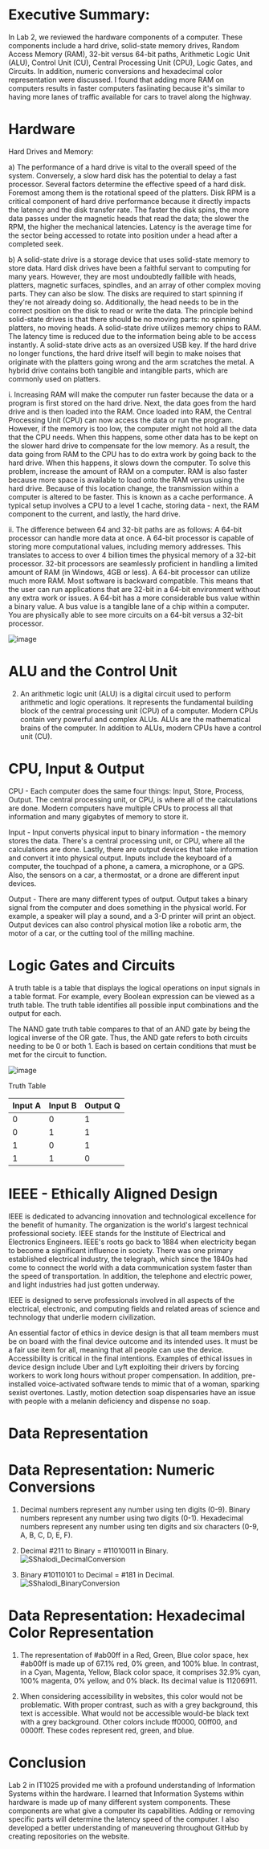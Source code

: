 # Executive Summary:

In Lab 2, we reviewed the hardware components of a computer.  These components include a hard drive, solid-state memory drives, Random Access Memory (RAM), 32-bit versus 64-bit paths, Arithmetic Logic Unit (ALU), Control Unit (CU), Central Processing Unit (CPU), Logic Gates, and Circuits.  In addition, numeric conversions and hexadecimal color representation were discussed.  I found that adding more RAM on computers results in faster computers fasiinating because it's similar to having more lanes of traffic available for cars to travel along the highway.

# Hardware

Hard Drives and Memory:

a) The performance of a hard drive is vital to the overall speed of the system.  Conversely, a slow hard disk has the potential to delay a fast processor.  Several factors determine the effective speed of a hard disk.  Foremost among them is the rotational speed of the platters.  Disk RPM is a critical component of hard drive performance because it directly impacts the latency and the disk transfer rate.  The faster the disk spins, the more data passes under the magnetic heads that read the data; the slower the RPM, the higher the mechanical latencies.  Latency is the average time for the sector being accessed to rotate into position under a head after a completed seek.

b) A solid-state drive is a storage device that uses solid-state memory to store data.  Hard disk drives have been a faithful servant to computing for many years.  However, they are most undoubtedly fallible with heads, platters, magnetic surfaces, spindles, and an array of other complex moving parts.  They can also be slow.  The disks are required to start spinning if they're not already doing so.  Additionally, the head needs to be in the correct position on the disk to read or write the data.  The principle behind solid-state drives is that there should be no moving parts: no spinning platters, no moving heads.  A solid-state drive utilizes memory chips to RAM.  The latency time is reduced due to the information being able to be access instantly.  A solid-state drive acts as an oversized USB key.  If the hard drive no longer functions, the hard drive itself will begin to make noises that originate with the platters going wrong and the arm scratches the metal.  A hybrid drive contains both tangible and intangible parts, which are commonly used on platters.

i. Increasing RAM will make the computer run faster because the data or a program is first stored on the hard drive.  Next, the data goes from the hard drive and is then loaded into the RAM.  Once loaded into RAM, the Central Processing Unit (CPU) can now access the data or run the program.  However, if the memory is too low, the computer might not hold all the data that the CPU needs.  When this happens, some other data has to be kept on the slower hard drive to compensate for the low memory.  As a result, the data going from RAM to the CPU has to do extra work by going back to the hard drive.  When this happens, it slows down the computer.  To solve this problem, increase the amount of RAM on a computer.  RAM is also faster because more space is available to load onto the RAM versus using the hard drive.  Because of this location change, the transmission within a computer is altered to be faster.  This is known as a cache performance.  A typical setup involves a CPU to a level 1 cache, storing data - next, the RAM component to the current, and lastly, the hard drive.

ii. The difference between 64 and 32-bit paths are as follows:
A 64-bit processor can handle more data at once.  A 64-bit processor is capable of storing more computational values, including memory addresses.  This translates to access to over 4 billion times the physical memory of a 32-bit processor.  32-bit processors are seamlessly proficient in handling a limited amount of RAM (in Windows, 4GB or less).  A 64-bit processor can utilize much more RAM.  Most software is backward compatible.  This means that the user can run applications that are 32-bit in a 64-bit environment without any extra work or issues.  A 64-bit has a more considerable bus value within a binary value.  A bus value is a tangible lane of a chip within a computer.  You are physically able to see more circuits on a 64-bit versus a 32-bit processor.

![image](https://user-images.githubusercontent.com/90066230/134818020-5e791dd5-3dbb-4bd4-aa60-f8eb23a8f8cf.png)


# ALU and the Control Unit

2. An arithmetic logic unit (ALU) is a digital circuit used to perform arithmetic and logic operations.  It represents the fundamental building block of the central processing unit (CPU) of a computer.  Modern CPUs contain very powerful and complex ALUs.  ALUs are the mathematical brains of the computer.  In addition to ALUs, modern CPUs have a control unit (CU).

# CPU, Input & Output

CPU - Each computer does the same four things: Input, Store, Process, Output.  The central processing unit, or CPU, is where all of the calculations are done.  Modern computers have multiple CPUs to process all that information and many gigabytes of memory to store it.

Input - Input converts physical input to binary information - the memory stores the data.  There's a central processing unit, or CPU, where all the calculations are done.  Lastly, there are output devices that take information and convert it into physical output.  Inputs include the keyboard of a computer, the touchpad of a phone, a camera, a microphone, or a GPS.  Also, the sensors on a car, a thermostat, or a drone are different input devices.

Output - There are many different types of output.  Output takes a binary signal from the computer and does something in the physical world.  For example, a speaker will play a sound, and a 3-D printer will print an object.  Output devices can also control physical motion like a robotic arm, the motor of a car, or the cutting tool of the milling machine.

# Logic Gates and Circuits

A truth table is a table that displays the logical operations on input signals in a table format.  For example, every Boolean expression can be viewed as a truth table.  The truth table identifies all possible input combinations and the output for each.  

The NAND gate truth table compares to that of an AND gate by being the logical inverse of the OR gate.  Thus, the AND gate refers to both circuits needing to be 0 or both 1.  Each is based on certain conditions that must be met for the circuit to function.

![image](https://user-images.githubusercontent.com/90066230/134783914-2c31e683-177d-416e-adaa-b9baa71974a9.png)

Truth Table

Input A|Input B|Output Q 
-------|-------|--------
0|0|1
0|1|1
1|0|1
1|1|0


# IEEE - Ethically Aligned Design

IEEE is dedicated to advancing innovation and technological excellence for the benefit of humanity.  The organization is the world's largest technical professional society.  IEEE stands for the Institute of Electrical and Electronics Engineers.  IEEE's roots go back to 1884 when electricity began to become a significant influence in society.  There was one primary established electrical industry, the telegraph, which since the 1840s had come to connect the world with a data communication system faster than the speed of transportation.  In addition, the telephone and electric power, and light industries had just gotten underway.

IEEE is designed to serve professionals involved in all aspects of the electrical, electronic, and computing fields and related areas of science and technology that underlie modern civilization.

An essential factor of ethics in device design is that all team members must be on board with the final device outcome and its intended uses.  It must be a fair use item for all, meaning that all people can use the device.  Accessibility is critical in the final intentions.  Examples of ethical issues in device design include Uber and Lyft exploiting their drivers by forcing workers to work long hours without proper compensation.  In addition, pre-installed voice-activated software tends to mimic that of a woman, sparking sexist overtones.  Lastly, motion detection soap dispensaries have an issue with people with a melanin deficiency and dispense no soap.  

# Data Representation

# Data Representation: Numeric Conversions

1. Decimal numbers represent any number using ten digits (0-9).
   Binary numbers represent any number using two digits (0-1).
   Hexadecimal numbers represent any number using ten digits and six characters (0-9, A, B, C, D, E, F).
   
2. Decimal #211 to Binary = #11010011 in Binary.
![SShalodi_DecimalConversion](https://user-images.githubusercontent.com/90066230/134817890-3a945117-cd03-4814-9d0f-f31114462491.jpg)

3. Binary #10110101 to Decimal = #181 in Decimal.
![SShalodi_BinaryConversion](https://user-images.githubusercontent.com/90066230/134817936-d09054c1-567c-4f77-b4a3-b66b7dd4c32f.jpg)


# Data Representation: Hexadecimal Color Representation

1. The representation of #ab00ff in a Red, Green, Blue color space, hex #ab00ff is made up of 67.1% red, 0% green, and 100% blue.  In contrast, in a Cyan, Magenta, Yellow, Black color space, it comprises 32.9% cyan, 100% magenta, 0% yellow, and 0% black.  Its decimal value is 11206911.

2. When considering accessibility in websites, this color would not be problematic.  With proper contrast, such as with a grey background, this text is accessible.  What would not be accessible would-be black text with a grey background.  Other colors include ff0000, 00ff00, and 0000ff.  These codes represent red, green, and blue.

# Conclusion

Lab 2 in IT1025 provided me with a profound understanding of Information Systems within the hardware.  I learned that Information Systems within hardware is made up of many different system components.  These components are what give a computer its capabilities.  Adding or removing specific parts will determine the latency speed of the computer.  I also developed a better understanding of maneuvering throughout GitHub by creating repositories on the website. 
